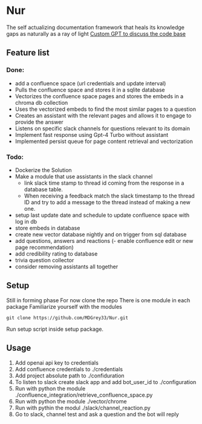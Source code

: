 # Nur
The self actualizing documentation framework that heals its knowledge gaps as naturally as a ray of light
[Custom GPT to discuss the code base](https://chat.openai.com/g/g-zKBLXtfrD-shams-nur)
## Feature list
### Done:
- add a confluence space (url credentials and update interval) 
- Pulls the confluence space and stores it in a sqlite database
- Vectorizes the confluence space pages and stores the embeds in a chroma db collection
- Uses the vectorized embeds to find the most similar pages to a question
- Creates an assistant with the relevant pages and allows it to engage to provide the answer
- Listens on specific slack channels for questions relevant to its domain
- Implement fast response using Gpt-4 Turbo without assistant
- Implemented persist queue for page content retrieval and vectorization


### Todo:
- Dockerize the Solution
- Make a module that use assistants in the slack channel
  - link slack time stamp to thread id coming from the response in a database table.
  - When receiving a feedback match the slack timestamp to the thread ID and try to add a message to the thread instead of making a new one.
- setup last update date and schedule to update confluence space with log in db
- store embeds in database
- create new vector database nightly and on trigger from sql database
- add questions, answers and reactions (- enable confluence edit or new page recommendation)
- add credibility rating to database 
- trivia question collector 
- consider removing assistants all together



## Setup
Still in forming phase
For now clone the repo
There is one module in each package
Familiarize yourself with the modules
````
git clone https://github.com/MDGrey33/Nur.git
````
Run setup script inside setup package.


## Usage
1. Add openai api key to credentials
2. Add confluence credentials to ./credentials
3. Add project absolute path to ./confiduration
4. To listen to slack create slack app and add bot_user_id to ./configuration
5. Run with python the module ./confluence_integration/retrieve_confluence_space.py
6. Run with python the module ./vector/chrome
7. Run with pythin the modul ./slack/channel_reaction.py
8. Go to slack, channel test and ask a question and the bot will reply
